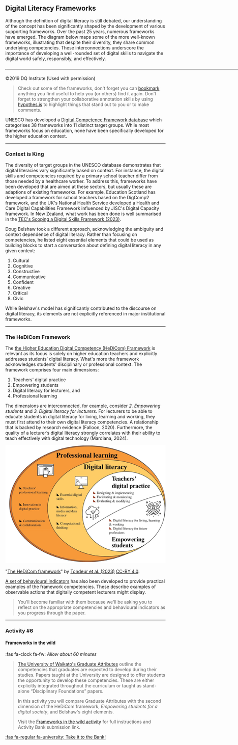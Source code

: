 ## Digital Literacy Frameworks

Although the definition of digital literacy is still debated, our understanding of the concept has been significantly shaped by the development of various supporting frameworks. Over the past 25 years, numerous frameworks have emerged. The diagram below maps some of the more well-known frameworks, illustrating that despite their diversity, they share common underlying competencies. These interconnections underscore the importance of developing a well-rounded set of digital skills to navigate the digital world safely, responsibly, and effectively.

<!-- ![The number of frameworks](images/DQ-FrameworkMapping.jpg) -->
<iframe src="https://elearn.waikato.ac.nz/h5p/embed.php?url=https%3A%2F%2Felearn.waikato.ac.nz%2Fpluginfile.php%2F3703520%2Fmod_h5pactivity%2Fpackage%2F0%2FDigital%2520Literacy%2520Map.h5p&amp;component=mod_h5pactivity" name="h5player" width="1522" height="1288"
   allowfullscreen="allowfullscreen" class="h5p-player w-100 border-0"
   style="height: 0px;" id="67aeae43a800467aeae43a80081-h5player">
</iframe><script src="https://elearn.waikato.ac.nz/h5p/h5plib/v124/joubel/core/js/h5p-resizer.js"></script>

©2019 DQ Institute (Used with permission)

> Check out some of the frameworks, don't forget you can [bookmark](introduction.md#activity#1) anything you find useful to help you (or others) find it again.
> Don't forget to strengthen your collaborative annotation skills by using [hypothes.is](what-is-digital-literacy.md#activity#4) to highlight things that stand out to you or to make comments.

UNESCO has developed a [Digital Competence Framework database](https://unevoc.unesco.org/home/Digital+Competence+Frameworks/) which categorises 38 frameworks into 11 distinct target groups. While most frameworks focus on education, none have been specifically developed for the higher education context.

* * *

### Context is King

The diversity of target groups in the UNESCO database demonstrates that digital literacies vary significantly based on context. For instance, the digital skills and competencies required by a primary school teacher differ from those needed by a healthcare worker. To address this, frameworks have been developed that are aimed at these sectors, but usually these are adaptions of existing frameworks. For example, Education Scotland has developed a framework for school teachers based on the DigComp2 framework, and the UK's National Health Service developed a Health and Care Digital Capabilities Framework influenced by JISC's Digital Capacity framework. In New Zealand, what work has been done is well summarised in the [TEC's Scoping a Digital Skills Framework (2023)](https://ako.ac.nz/knowledge-centre/digital-skills-framework/scoping-a-digital-skills-framework-for-aotearoa-new-zealand).

Doug Belshaw took a different approach, acknowledging the ambiguity and context dependence of digital literacy. Rather than focusing on competencies, he listed eight essential elements that could be used as building blocks to start a conversation about defining digital literacy in any given context:

1. Cultural 
2. Cognitive 
3. Constructive 
4. Communicative 
5. Confident 
6. Creative 
7. Critical 
8. Civic

While Belshaw's model has significantly contributed to the discourse on digital literacy, its elements are not explicitly referenced in major institutional frameworks.

* * *

### The HeDiCom Framework

The [the Higher Education Digital Competency (HeDiCom) Framework](https://doi.org/10.1007/s11423-023-10193-5) is relevant as its focus is solely on higher education teachers and explicitly addresses students’ digital literacy. What's more the framework acknowledges students' disciplinary or professional context. The framework comprises four main dimensions:

1.	Teachers’ digital practice
2.	Empowering students
3.	Digital literacy for lecturers, and
4.	Professional learning

The dimensions are interconnected, for example, consider *2. Empowering students* and *3. Digital literacy for lecturers*. For lecturers to be able to educate students in digital literacy for living, learning and working, they must first attend to their own digital literacy competencies. A relationship that is backed by research evidence (Falloon, 2020). Furthermore, the quality of a lecturer’s digital literacy strongly correlates with their ability to teach effectively with digital technology (Mardiana, 2024).

![HeDiCom framework](images/HeDiCom.png)

"[The HeDiCom framework](https://link.springer.com/article/10.1007/s11423-023-10193-5/figures/1)" by [Tondeur et al. (2023)](https://rdcu.be/d76Oc) [CC-BY 4.0](http://creativecommons.org/licenses/by/4.0/).

[A set of behavioural indicators](https://www.ixperium.nl/onderzoeken-en-ontwikkelen/publicaties/behavioural-indicators-for-teaching-and-learning-with-technology-in-higher-education-complementary-to-the-framework-for-digital-competences-of-lecturers-acceleration-plan/) has also been developed to provide practical examples of the framework competencies. These describe examples of observable actions that digitally competent lecturers might display.

> You'll become familiar with them because we'll be asking you to reflect on the appropriate competencies and behavioural indicators as you progress through the paper.

* * *

### Activity #6
#### Frameworks in the wild
:fas fa-clock fa-fw: *Allow about 60 minutes*
> [The University of Waikato's Graduate Attributes](https://www.waikato.ac.nz/assets/Uploads/Student-life/Teaching-and-Learning/Teaching-Development-Team/Teaching-resources/University-of-Waikato-Graduate-Attributes.pdf) outline the competencies that graduates are expected to develop during their studies. Papers taught at the University are designed to offer students the opportunity to develop these competencies. These are either explicitly integrated throughout the curriculum or taught as stand-alone “Disciplinary Foundations” papers.
>
> In this activity you will compare Graduate Attributes with the second dimension of the HeDiCom framework, *Empowering students for a digital society*, and Belshaw's eight elements.
>
> Visit the [Frameworks in the wild activity](https://elearn.waikato.ac.nz/mod/forum/view.php?id=2042001) for full instructions and Activity Bank submission link.

[:fas fa-regular fa-university: Take it to the Bank!](https://elearn.waikato.ac.nz/mod/forum/view.php?id=2042001 " :class=button")